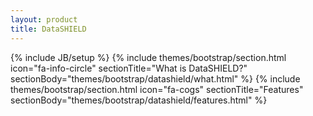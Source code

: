```yaml
---
layout: product
title: DataSHIELD
---
```

{% include JB/setup %}
{% include themes/bootstrap/section.html icon="fa-info-circle" sectionTitle="What is DataSHIELD?" sectionBody="themes/bootstrap/datashield/what.html" %}
{% include themes/bootstrap/section.html icon="fa-cogs" sectionTitle="Features" sectionBody="themes/bootstrap/datashield/features.html" %}